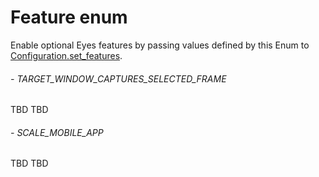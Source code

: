 # Feature enum
Enable optional Eyes features by passing values defined by this Enum to [Configuration.set\_features](./configuration#setfeatures-method). 
###### - TARGET_WINDOW_CAPTURES_SELECTED_FRAME 
 TBD TBD 
 ###### - SCALE_MOBILE_APP 
 TBD TBD 
 